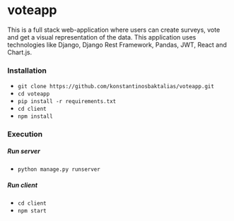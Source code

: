 # voteapp
This is a full stack web-application where users can create surveys, vote and get a visual representation of the data. This application uses technologies like Django, Django Rest Framework, Pandas, JWT, React and Chart.js.

### Installation
* ``` git clone https://github.com/konstantinosbaktalias/voteapp.git ```
* ``` cd voteapp ```
* ``` pip install -r requirements.txt ```
* ``` cd client ``` 
* ``` npm install ```

### Execution
##### Run server
* ``` python manage.py runserver ```
##### Run client
* ``` cd client ```
* ``` npm start ```
